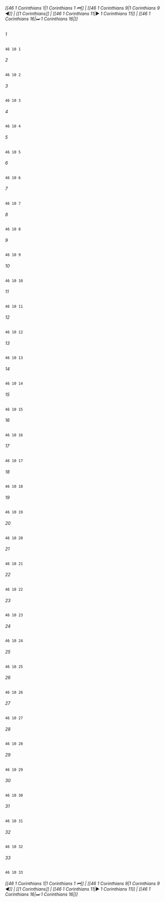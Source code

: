 
###### [[46 1 Corinthians 1|1 Corinthians 1 ⏮]] | [[46 1 Corinthians 9|1 Corinthians 9 ◀]] | [[1 Corinthians]] | [[46 1 Corinthians 11|▶ 1 Corinthians 11]] | [[46 1 Corinthians 16|⏭ 1 Corinthians 16|]]

###### 1
``` verse
46 10 1 
```
###### 2
``` verse
46 10 2 
```
###### 3
``` verse
46 10 3 
```
###### 4
``` verse
46 10 4 
```
###### 5
``` verse
46 10 5 
```
###### 6
``` verse
46 10 6 
```
###### 7
``` verse
46 10 7 
```
###### 8
``` verse
46 10 8 
```
###### 9
``` verse
46 10 9 
```
###### 10
``` verse
46 10 10 
```
###### 11
``` verse
46 10 11 
```
###### 12
``` verse
46 10 12 
```
###### 13
``` verse
46 10 13 
```
###### 14
``` verse
46 10 14 
```
###### 15
``` verse
46 10 15 
```
###### 16
``` verse
46 10 16 
```
###### 17
``` verse
46 10 17 
```
###### 18
``` verse
46 10 18 
```
###### 19
``` verse
46 10 19 
```
###### 20
``` verse
46 10 20 
```
###### 21
``` verse
46 10 21 
```
###### 22
``` verse
46 10 22 
```
###### 23
``` verse
46 10 23 
```
###### 24
``` verse
46 10 24 
```
###### 25
``` verse
46 10 25 
```
###### 26
``` verse
46 10 26 
```
###### 27
``` verse
46 10 27 
```
###### 28
``` verse
46 10 28 
```
###### 29
``` verse
46 10 29 
```
###### 30
``` verse
46 10 30 
```
###### 31
``` verse
46 10 31 
```
###### 32
``` verse
46 10 32 
```
###### 33
``` verse
46 10 33 
```

###### [[46 1 Corinthians 1|1 Corinthians 1 ⏮]] | [[46 1 Corinthians 9|1 Corinthians 9 ◀]] | [[1 Corinthians]] | [[46 1 Corinthians 11|▶ 1 Corinthians 11]] | [[46 1 Corinthians 16|⏭ 1 Corinthians 16|]]

